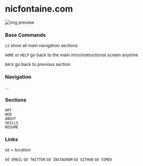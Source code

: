 ﻿# nicfontaine.com

![img preview](https://github.com/ngpfontaine/nicfontaine.com/blob/master/_extra/screenshot-01-c.PNG)

### Base Commands   

`LS`  show all main navigation sections   

`HOME` or `HELP`  go back to the main intro/instructional screen anytime   

`BACK`  go back to previous section   

### Navigation   

...

### Sections

`ART`  
`WEB`  
`ABOUT`  
`SKILLS`  
`RESUME`  

### Links

`GO` *+ location*

`GO EMAIL`
`GO TWITTER`
`GO INSTAGRAM`
`GO GITHUB`
`GO VIMEO`
